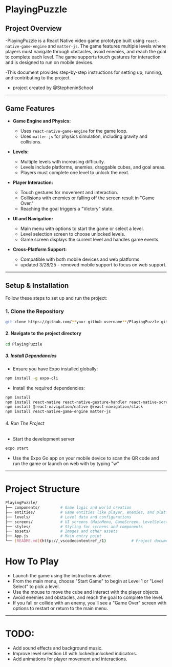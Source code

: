 # PlayingPuzzle

## Project Overview

-PlayingPuzzle is a React Native video game prototype built using `react-native-game-engine` and `matter-js`. The game features multiple levels where players must navigate through obstacles, avoid enemies, and reach the goal to complete each level. The game supports touch gestures for interaction and is designed to run on mobile devices.

-This document provides step-by-step instructions for setting up, running, and contributing to the project.

- project created by @StepheninSchool
---

## Game Features

- **Game Engine and Physics:**
  - Uses `react-native-game-engine` for the game loop.
  - Uses `matter-js` for physics simulation, including gravity and collisions.

- **Levels:**
  - Multiple levels with increasing difficulty.
  - Levels include platforms, enemies, draggable cubes, and goal areas.
  - Players must complete one level to unlock the next.

- **Player Interaction:**
  - Touch gestures for movement and interaction.
  - Collisions with enemies or falling off the screen result in "Game Over."
  - Reaching the goal triggers a "Victory" state.

- **UI and Navigation:**
  - Main menu with options to start the game or select a level.
  - Level selection screen to choose unlocked levels.
  - Game screen displays the current level and handles game events.

- **Cross-Platform Support:**
  - Compatible with both mobile devices and web platforms.
  - updated 3/28/25 - removed mobile support to focus on web support.

---

## Setup & Installation

Follow these steps to set up and run the project:

### 1. Clone the Repository
```bash
git clone https://github.com/**your-github-username**/PlayingPuzzle.git
```
#### 2. Navigate to the project directory ####
```bash
cd PlayingPuzzle
```
##### 3. Install Dependancies #####
- Ensure you have Expo installed globally:
```bash
npm install -g expo-cli
```
- Install the required dependencies:
```bash
npm install
npm install react-native react-native-gesture-handler react-native-screens react-native-reanimated react-native-vector-icons react-native-safe-area-context react-native-dev-menu
npm install @react-navigation/native @react-navigation/stack
npm install react-native-game-engine matter-js
```
###### 4. Run The Project ###### 
- Start the development server
```bash
expo start
```
- Use the Expo Go app on your mobile device to scan the QR code and run the game or launch on web with by typing "w"

---------------------------------------------------------------------------------------------------------------------------

# Project Structure #
```bash
PlayingPuzzle/
├── components/         # Game logic and world creation
├── entities/           # Game entities like player, enemies, and platforms
├── levels/             # Level data and configurations
├── screens/            # UI screens (MainMenu, GameScreen, LevelSelectScreen)
├── styles/             # Styling for screens and components
├── assets/             # Images and other assets
├── App.js              # Main entry point
└── [README.md](http://_vscodecontentref_/1)           # Project documentation
```

# How To Play #
- Launch the game using the instructions above.
- From the main menu, choose "Start Game" to begin at Level 1 or "Level Select" to pick a level.
- Use the mouse  to move the cube and interact with the player objects.
- Avoid enemies and obstacles, and reach the goal to complete the level.
- If you fall or collide with an enemy, you’ll see a "Game Over" screen with options to restart or return to the main menu.

---------------------------------------------------------------------------------------------------------------------------

# TODO: #
- Add sound effects and background music.
- Improve level selection UI with locked/unlocked indicators.
- Add animations for player movement and interactions.

